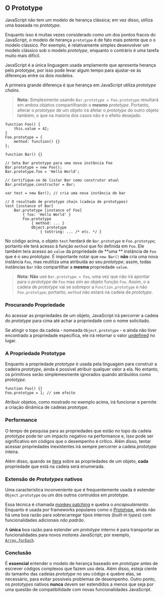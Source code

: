 ## O Prototype

JavaScript não tem um modelo de herança clássica; em vez disso, utiliza
uma baseada no *prototype*.

Enquanto isso é muitas vezes considerado como um dos pontos fracos do
JavaScript, o modelo de herança `prototype` é de fato mais potente
que o o modelo clássico. Por exemplo, é relativamente simples
desenvolver um modelo clássico sob o modelo <i>prototype</i>, 
enquanto o contrário é uma tarefa muito mais difícil.

JavaScript é a única linguagem usada amplamente que apresenta herança pelo
<i>prototype</i>, por isso pode levar algum tempo para ajustar-se às
diferenças entre os dois modelos.

A primeira grande diferença é que herança em JavaScript utiliza *prototype
chains*.

> **Nota:** Simplesmente usando `Bar.prototype = Foo.prototype` resultará 
> em ambos objetos compartilhando o **mesmo** *prototype*. Portanto, 
> alterar o *prototype* de um objeto irá afetar o *prototype* do outro
> objeto também, o que na maioria dos casos não é o efeito desejado.

    function Foo() {
        this.value = 42;
    }
    Foo.prototype = {
        method: function() {}
    };

    function Bar() {}

    // Seta Bar prototype para uma nova instância Foo
    Bar.prototype = new Foo();
    Bar.prototype.foo = 'Hello World';

    // Certifique-se de listar Bar como construtor atual
    Bar.prototype.constructor = Bar;

    var test = new Bar(); // cria uma nova instância de bar

    // O resultado de prototype chain (cadeia de prototypes)
    test [instance of Bar]
        Bar.prototype [instance of Foo]
            { foo: 'Hello World' }
            Foo.prototype
                { method: ... }
                Object.prototype
                    { toString: ... /* etc. */ }

No código acima, o objeto `test` herdará de `Bar.prototype` e `Foo.prototype`;
portanto ele terá acesso à função `method` que foi definida em `Foo`. Ele
também tera acesso ao `value` da propriedade de **uma ** instância de `Foo`
que é o seu *prototype*. É importante notar que `new Bar()` **não** cria uma
nova instância `Foo`, mas reutiliza uma atribuída ao seu *prototype*; assim, 
todas instâncias `Bar` irão compartilhar a **mesma** propriedade `value`.

> **Nota:** **Não** use `Bar.prototype = Foo`, uma vez que não irá apontar para
> o *prototype* de `Foo` mas sim ao objeto função `Foo`. Assim, o
> a cadeia de *prototype* vai se sobrepor a `Function.prototype` e não 
> `Foo.prototype`; portanto, `method` não estará na cadeia de *prototype*.

### Procurando Propriedade

Ao acessar as propriedades de um objeto, JavaScript irá percorrer a cadeia do
*prototype* para cima até achar a propriedade com o nome solicitado.

Se atingir o topo da cadeia - nomeada `Object.prototype` - e ainda não tiver
encontrado a propriedade específica, ele irá retornar o valor
[undefined](#core.undefined) no lugar.

### A Propriedade Prototype

Enquanto a propriedade *prototype* é usada pela linguagem para construir a 
cadeira *prototype*, ainda é possível atribuir qualquer valor a ela. No entanto,
os primitivos serão simplemesmente ignorados quando atribuídos como
*prototype*.

    function Foo() {}
    Foo.prototype = 1; // sem efeito

Atribuir objetos, como mostrado no exemplo acima, irá funcionar e permite
a criação dinâmica de cadeias *prototype*.

### Performance

O tempo de pesquisa para as propriedades que estão no topo da cadeia 
*prototype* pode ter um impacto negativo na performance e, isso pode ser
significativo em códigos que o desempenho é crítico. Além disso, tentar 
acessar propriedades inexistentes irá sempre percorrer a cadeia 
*prototype* inteira.

Além disso, quando se [itera](#object.forinloop) sobre as propriedades 
de um objeto, **cada** propriedade que está na cadeia será enumerada.

### Extensão de *Prototypes* nativos

Uma característica inconveniente que é frequentemente usada é estender 
`Object.prototype` ou um dos outros contruídos em *prototype*.

Essa técnica é chamada [monkey patching][1] e quebra o *encapsulamento*. 
Enquanto é usada por frameworks populares como o [Prototype][2], ainda não há 
uma boa razão para sobrecarregar tipos internos (*built-in types*) com 
funcionalidades adicionais *não padrão*.

A **única** boa razão para estender um *prototype* interno é para transportar
as funcionalidades para novos motores JavaScript; por exemplo, [`Array.forEach`][3].

### Conclusão

É **essencial** entender o modelo de herança baseado em *prototype* antes de
escrever códigos complexos que fazem uso dela. Além disso, esteja ciente 
do tamanho das cadeias *prototype* no seu código e quebre elas, se 
necessário, para evitar possíveis problemas de desempenho. Outro ponto, os
*prototypes* nativos **nunca** devem ser estendidos a menos que seja por uma
questão de compatibilidade com novas funcionalidades JavaScript.

[1]: http://en.wikipedia.org/wiki/Monkey_patch
[2]: http://prototypejs.org/
[3]: https://developer.mozilla.org/en/JavaScript/Reference/Global_Objects/Array/forEach

